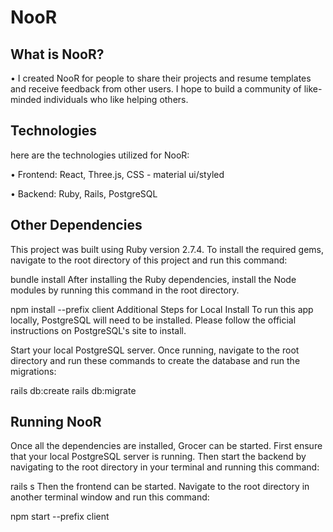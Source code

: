 # NooR

## What is NooR?

• I created NooR for people to share their projects and resume templates and receive feedback from other users. I hope to build a community of like-minded individuals who like helping others.

## Technologies

here are the technologies utilized for NooR:

• Frontend: React, Three.js, CSS - material ui/styled

• Backend: Ruby, Rails, PostgreSQL

## Other Dependencies

This project was built using Ruby version 2.7.4. To install the required gems, navigate to the root directory of this project and run this command:

bundle install
After installing the Ruby dependencies, install the Node modules by running this command in the root directory.

npm install --prefix client
Additional Steps for Local Install
To run this app locally, PostgreSQL will need to be installed. Please follow the official instructions on PostgreSQL's site to install.

Start your local PostgreSQL server. Once running, navigate to the root directory and run these commands to create the database and run the migrations:

rails db:create
rails db:migrate

## Running NooR

Once all the dependencies are installed, Grocer can be started. First ensure that your local PostgreSQL server is running. Then start the backend by navigating to the root directory in your terminal and running this command:

rails s
Then the frontend can be started. Navigate to the root directory in another terminal window and run this command:

npm start --prefix client
